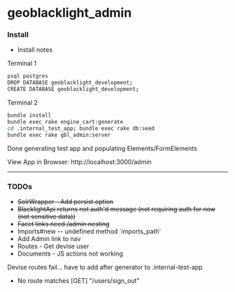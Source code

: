 # geoblacklight_admin

### Install

* Install notes

Terminal 1
```bash
psql postgres
DROP DATABASE geoblacklight_development;
CREATE DATABASE geoblacklight_development;
```

Terminal 2
```bash
bundle install
bundle exec rake engine_cart:generate
cd .internal_test_app; bundle exec rake db:seed
bundle exec rake gbl_admin:server
```

Done generating test app and populating Elements/FormElements

View App in Browser: http://localhost:3000/admin

-----

### TODOs

* ~~SolrWrapper - Add persist option~~
* ~~BlacklightApi returns not auth'd message (not requiring auth for now (not sensitive data))~~
* ~~Facet links need /admin nesting~~
* Imports#new -- undefined method `imports_path'
* Add Admin link to nav
* Routes - Get devise user
* Documents - JS actions not working

Devise routes fail... have to add after generator to .internal-test-app

* No route matches [GET] "/users/sign_out"

